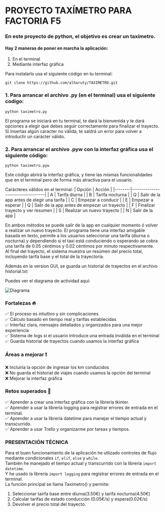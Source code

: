 # PROYECTO TAXÍMETRO PARA FACTORIA F5

### En este proyecto de python, el objetivo es crear un taxímetro.

#### Hay 2 maneras de poner en marcha la aplicación:
1. En el terminal
2. Mediante interfaz gráfica

Para instalarlo usa el siguiente código en tu terminal:
````
git clone https://github.com/alharuty/TAXIMETRO.git
````

### 1. Para arrancar el archivo .py (en el terminal) usa el siguiente codigo:

````
python taximetro.py
`````

El programa se iniciará en tu terminal, te dará la bienvenida y te dará opciones a elegir que debes seguir correctamente para finalizar el trayecto. Si insertas algún caracter no válida, te saldrá un error para volver a introductir un carácter válido.

### 2. Para arrancar el archivo .pyw con la interfaz gráfica usa el siguiente código:

```
python taximetro.pyw
```
Este código abrirá la interfaz gráfica, y tiene las mismas funcionalidades que en el terminal pero de forma más atractiva para el usuario.


Carácteres válidos en el terminal:
| Opción | Acción                           |
|--------|----------------------------------|
| A      | Tarifa diurna                   |
| B      | Tarifa nocturna                 |
| Q      | Salir de la app antes de elegir una tarifa |
| C      | Empezar a conducir              |
| E      | Empezar a esperar               |
| Q      | Salir de la app antes de empezar un trayecto |
| F      | Finalizar trayecto y ver resumen |
| S      | Realizar un nuevo trayecto      |
| N      | Salir de la app                 |


En ambos métodos se puede salir de la app en cualquier momento ó volver a realizar un nuevo trayecto. El programa tiene una interfaz amigable basada en texto, permite a los usuarios seleccionar una tarifa (diurna o nocturna) y dependiendo si el taxi está conduciendo o esperando se cobra una tarifa de 0.05 céntimos y 0.02 céntimos por minuto respectivamente.<br>
Al final del trayecto, el sistema muestra un resúmen del precio total, incluyendo tarifa base y el total de la trayectoria.

Además en la version GUI, se guarda un historial de trayectos en el archivo historial.txt

Puedes ver el diagrama de actividad aquí:

![Diagrama](diagrama-actividad.png)

### Fortalezas 🔥
✅ El proceso es intuitivo y sin complicaciones<br>
✅ Cálculo basado en tiempo real y tarifas establecidas<br>
✅ Interfaz clara, mensajes detallados y organizados para una mejor experiencia<br>
✅ Sistema de logs si el usuario introduce una entrada inválida en el terminal<br>
✅ Guarda historial de trayectos cuando usamos la interfaz gráfica

### Áreas a mejorar ❗
❌ Incluiría la opción de ingresar los km conducidos<br>
❌ No guarda el historial de viajes cuando usamos la opción del terminal<br>
❌ Mejorar la interfaz gráfica<br>

### Retos superados 💪
✅ Aprender a crear una interfaz gráfica con la librería tkinter.<br>
✅ Aprender a usar la librería logging para registrar errores de entrada en el terminal.<br>
✅ Aprender a usar la librería datetime para manejar el tiempo actual y transcurrido.<br>
✅ Aprender a usar Trello y organizarme por tareas y tiempos.<br>


### PRESENTACIÓN TÉCNICA

Para el buen funcionamiento de la aplicación he utlizado controles de flujo mediante condicionales `if`, `elif`, `else` y `while`.<br>
También he manejado el tiempo actual y transcurrido con la librería `import datetime`.
<br>
Y he usado la librería `import logging` para registrar errores de entrada en el terminal. 
<br>
La función principal se llama Taximetro() y permite:
1. Seleccionar tairfa base entre diurna(3.50€) y tarifa nocturna(4.50€)
2. Calcular tarifas de estado conducción (0.05€/s) y espera(0.02€/s)
3. Devolver el precio total del trayecto.